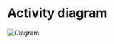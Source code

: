 # Activity diagram
![Diagram](http://www.plantuml.com/plantuml/proxy?src=https://www.planttext.com/plantuml/svg/ZP9D4e8m38NtFKLsm7W3sQZZneMwy0GLqcb7R9WsYDxUKlm3SKOMqAR9b_Te5fwbu-PS2H5NGZYiKOQlKP0U6sQoSrZELXcmHWlf3Nqc83ppCrqGcC3YbI4KC-O2Au-GMkfJEaGyWCq14g-fXOAKGao-Q97uaP77Q8SRGWfD55eKqfN9ktAWTPBTyv6XTdWnrFY8o5_dpqvFocgYD1hzBXibHW_395iQzSDFAms38WTUonEEBCLO-TlFr0ryAdlVn53UUhFSxdThEChYz9_CqlYwahVnVn-xxH7z-p58q6fJ1IKXc7KpHhKGYx098tS7)